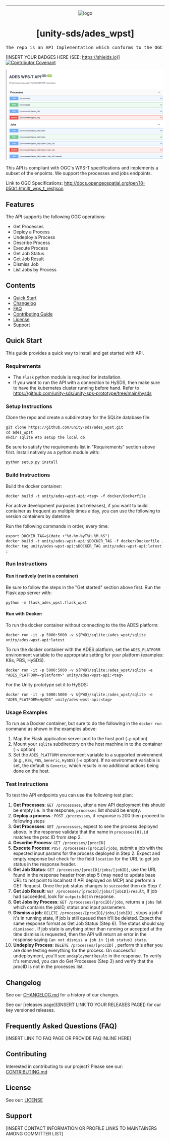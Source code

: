 <!-- Header block for project -->
<hr>

<div align="center">

![logo](https://user-images.githubusercontent.com/3129134/163255685-857aa780-880f-4c09-b08c-4b53bf4af54d.png)

<h1 align="center">[unity-sds/ades_wpst]</h1>
<!-- ☝️ Replace with your repo name ☝️ -->

</div>

<pre align="center">The repo is an API Implementation which conforms to the OGC Standards, specifically WPS-T.</pre>
<!-- ☝️ Replace with a single sentence describing the purpose of your repo / proj ☝️ -->

<!-- Header block for project -->

[INSERT YOUR BADGES HERE (SEE: https://shields.io)] [![Contributor Covenant](https://img.shields.io/badge/Contributor%20Covenant-2.1-4baaaa.svg)](code_of_conduct.md)
<!-- ☝️ Add badges via: https://shields.io e.g. ![](https://img.shields.io/github/your_chosen_action/your_org/your_repo) ☝️ -->

![Screenshot](screenshot.png)
<!-- ☝️ Screenshot of your software (if applicable) via ![](https://uri-to-your-screenshot) ☝️ -->

This API is compliant with OGC's WPS-T specifications and implements a subset of the enpoints. We support the processes and jobs endpoints.
<!-- ☝️ Replace with a more detailed description of your repository, including why it was made and whom its intended for.  ☝️ -->

Link to OGC Specifications: http://docs.opengeospatial.org/per/18-050r1.html#_wps_t_restjson
<!-- example links>
[Website](INSERT WEBSITE LINK HERE) | [Docs/Wiki](INSERT DOCS/WIKI SITE LINK HERE) | [Discussion Board](INSERT DISCUSSION BOARD LINK HERE) | [Issue Tracker](INSERT ISSUE TRACKER LINK HERE)
-->

## Features

The API supports the following OGC operations:
* Get Processes
* Deploy a Process
* Undeploy a Process
* Describe Process
* Execute Process
* Get Job Status
* Get Job Result
* Dismiss Job
* List Jobs by Process
  
<!-- ☝️ Replace with a bullet-point list of your features ☝️ -->

## Contents

* [Quick Start](#quick-start)
* [Changelog](#changelog)
* [FAQ](#frequently-asked-questions-faq)
* [Contributing Guide](#contributing)
* [License](#license)
* [Support](#support)

## Quick Start

This guide provides a quick way to install and get started with API.

### Requirements

* The `Flask` python module is required for installation.
* If you want to run the API with a connection to HySDS, then make sure to have the kubernetes cluster running before hand. Refer to https://github.com/unity-sds/unity-sps-prototype/tree/main/hysds

  
<!-- ☝️ Replace with a numbered list of your requirements, including hardware if applicable ☝️ -->

### Setup Instructions

Clone the repo and create a subdirectory for the SQLite database file.

    git clone https://github.com/unity-sds/ades_wpst.git
    cd ades_wpst
    mkdir sqlite #to setup the local db

Be sure to satisfy the requirements list in "Requirements" section above first.  Install
natively as a python module with:

    python setup.py install


### Build Instructions
    
Build the docker container:

    docker build -t unity/ades-wpst-api:<tag> -f docker/Dockerfile .

For active development purposes (not releases), if you want to build container as frequent as multiple times a day, you can use the following to version containers by datetime

Run the following commands in order, every time:

    export DOCKER_TAG=$(date +"%d-%m-%yT%H.%M.%S")
    docker build -t unity/ades-wpst-api:$DOCKER_TAG -f docker/Dockerfile .
    docker tag unity/ades-wpst-api:$DOCKER_TAG unity/ades-wpst-api:latest ;

   
<!-- ☝️ Replace with a numbered list of how to set up your software prior to running ☝️ -->

### Run Instructions

#### Run it natively (not in a container)
Be sure to follow the steps in the "Get started" section above first.
Run the Flask app server with:

    python -m flask_ades_wpst.flask_wpst

      
#### Run with Docker: 
To run the docker container without connecting to the the ADES platform:

    docker run -it -p 5000:5000 -v ${PWD}/sqlite:/ades_wpst/sqlite unity/ades-wpst-api:latest


To run the docker container with the ADES platform, set the `ADES_PLATFORM` environment variable to the
appropriate setting for your platform (examples: K8s, PBS, HySDS).

    docker run -it -p 5000:5000 -v ${PWD}/sqlite:/ades_wpst/sqlite -e "ADES_PLATFORM=<platform>" unity/ades-wpst-api:<tag>
    
For the Unity prototype set it to HySDS:

    docker run -it -p 5000:5000 -v ${PWD}/sqlite:/ades_wpst/sqlite -e "ADES_PLATFORM=HySDS" unity/ades-wpst-api:<tag>

   
<!-- ☝️ Replace with a numbered list of your run instructions, including expected results ☝️ -->

### Usage Examples

To run as a Docker container, but sure to do the following in the `docker run`
command as shown in the examples above:

1. Map the Flask application server port to the host port (`-p` option)
1. Mount your `sqlite` subdirectory on the host machine in to the container
(`-v` option)
1. Set the `ADES_PLATFORM` environment variable to a supported environment
(e.g., `K8s`, `PBS`, `Generic`, `HySDS`) (`-e` option).  If no environment variable
is set, the default is `Generic`, which results in no additional actions
being done on the host.

<!-- ☝️ Replace with a list of your usage examples, including screenshots if possible, and link to external documentation for details ☝️ -->


### Test Instructions

To test the API endpoints you can use the following test plan:

1. **Get Processes**: `GET /processses`, after a new API deployment this should be empty i.e. in the response, `processes` list should be empty.
2. **Deploy a process** : `POST /processses`, if response is 200 then proceed to following steps
3. **Get Processes**: `GET /processses`, expect to see the process deployed above. In the response validate that the name in `processes[0].id`  matches the proc ID from step 2.
4. **Describe Process**: `GET /processes/[procID]`
5. **Execute Process**: `POST /processes/[procID]/jobs`, submit a job with the expected input params for the process deployed in Step 2. Expect and empty response but check for the field `location` for the URL to get job status in the response header.
6. **Get Job Status**: `GET /processes/[procID]/jobs/[jobID]`, use the URL found in the response header from step 5 (may need to update base URL to not point to localhost if API deployed on MCP) and perform a GET Request. Once the job status changes to `succeeded` then do Step 7.
7. **Get Job Result**: `GET /processes/[procID]/jobs/[jobID]/result`, If job had succeeded, look for `outputs` list in response.
8. **Get Jobs by Process**: `GET /processes/[procID]/jobs`,  returns a `jobs` list which contains the jobID, status and input parameters.
9. **Dismiss a job**: `DELETE /processes/[procID]/jobs/[jobID]` , stops a job if it's in running state, if job is still queued then it'll be deleted. Expect the same response format as Get Job Status (Step 6). The status should say `dismissed` . If job state is anything other than running or accepted at the time dismiss is requested, then the API will return an error in the response saying `Can not dismiss a job in {job status} state`.
10. **Undeploy Process**: `DELETE /processes/[procID]` , perform this after you are done testing everything for the process. On successful undeployment, you'll see  `undeploymentResult` in the response. To verify it's removed, you can do Get Processes (Step 3) and verify that the procID is not in the processes list.

<!-- ☝️ Replace with a numbered list of your test instructions, including expected results / outputs with optional screenshots ☝️ -->

## Changelog

See our [CHANGELOG.md](CHANGELOG.md) for a history of our changes.

See our [releases page]([INSERT LINK TO YOUR RELEASES PAGE]) for our key versioned releases.

<!-- ☝️ Replace with links to your changelog and releases page ☝️ -->

## Frequently Asked Questions (FAQ)

[INSERT LINK TO FAQ PAGE OR PROVIDE FAQ INLINE HERE]
<!-- example link to FAQ PAGE>
Questions about our project? Please see our: [FAQ]([INSERT LINK TO FAQ / DISCUSSION BOARD])
-->

<!-- example FAQ inline format>
1. Question 1
   - Answer to question 1
2. Question 2
   - Answer to question 2
-->

<!-- example FAQ inline with no questions yet>
No questions yet. Propose a question to be added here by reaching out to our contributors! See support section below.
-->

<!-- ☝️ Replace with a list of frequently asked questions from your project, or post a link to your FAQ on a discussion board ☝️ -->

## Contributing

Interested in contributing to our project? Please see our: [CONTRIBUTING.md](CONTRIBUTING.md)

## License

See our: [LICENSE](LICENSE)

## Support

[INSERT CONTACT INFORMATION OR PROFILE LINKS TO MAINTAINERS AMONG COMMITTER LIST]

<!-- example list of contacts>
Key points of contact are: [@github-user-1](link to github profile) [@github-user-2](link to github profile)
-->

<!-- ☝️ Replace with the key individuals who should be contacted for questions ☝️ -->

